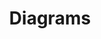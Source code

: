 ---
# metadata # 
title:  Diagrams
description: View diagrams to learn about architecture and workflows.
date: 
# taxonomy #
tags: 
series:
seriesPart:
weight: 6
---